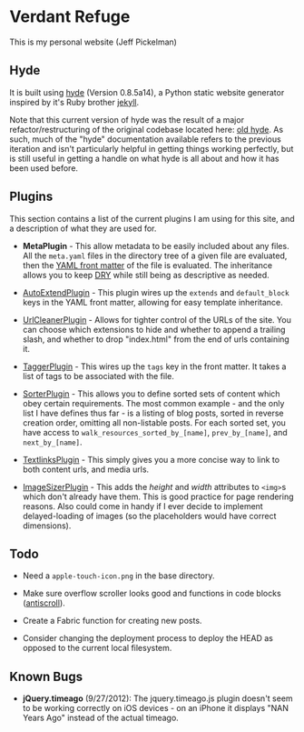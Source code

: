 # Verdant Refuge

This is my personal website (Jeff Pickelman)

## Hyde

It is built using [hyde][hyde] (Version 0.8.5a14), a Python static
website generator inspired by it's Ruby brother [jekyll][jekyll].

[hyde]: https://github.com/hyde/hyde "Hyde static website generator"
[jekyll]: http://jekyllrb.com/ "Jekyll: blog-aware, static site generator in Ruby"

Note that this current version of hyde was the result of a major
refactor/restructuring of the original codebase located here: [old
hyde][hyde-old].  As such, much of the "hyde" documentation available
refers to the previous iteration and isn't particularly helpful in
getting things working perfectly, but is still useful in getting a
handle on what hyde is all about and how it has been used before.

[hyde-old]: https://github.com/lakshmivyas/hyde "Static website generator inspired by Jekyll (Deprecated)"

## Plugins

This section contains a list of the current plugins I am using for this
site, and a description of what they are used for.

-   **MetaPlugin** - This allow metadata to be easily included about
    any files.  All the `meta.yaml` files in the directory tree of a
    given file are evaluated, then the [YAML front matter][yaml] of the
    file is evaluated.  The inheritance allows you to keep [DRY][dry]
    while still being as descriptive as needed.

[yaml]: https://github.com/mojombo/jekyll/wiki/yaml-front-matter "Describes YAML front matter - ignore the Jekyll-specific bits!"
[dry]: http://en.wikipedia.org/wiki/Don't_repeat_yourself "Wikipedia: Don't Repeat Yourself (DRY)"

-   [AutoExtendPlugin][1] - This plugin wires up the `extends` and
    `default_block` keys in the YAML front matter, allowing for easy
    template inheritance.

-   [UrlCleanerPlugin][2] - Allows for tighter control of the URLs of
    the site.  You can choose which extensions to hide and whether to
    append a trailing slash, and whether to drop "index.html" from the
    end of urls containing it.

-   [TaggerPlugin][3] - This wires up the `tags` key in the front
    matter.  It takes a list of tags to be associated with the file.

-   [SorterPlugin][4] - This allows you to define sorted sets of content
    which obey certain requirements.  The most common example - and the
    only list I have defines thus far - is a listing of blog posts,
    sorted in reverse creation order, omitting all non-listable posts.
    For each sorted set, you have access to
    `walk_resources_sorted_by_[name]`, `prev_by_[name]`, and
    `next_by_[name]`.

-   [TextlinksPlugin][5] - This simply gives you a more concise way to
    link to both content urls, and media urls.

-   [ImageSizerPlugin][6] - This adds the _height_ and _width_
    attributes to `<img>`s which don't already have them. This is good
    practice for page rendering reasons. Also could come in handy if I
    ever decide to implement delayed-loading of images (so the
    placeholders would have correct dimensions).

[1]: https://github.com/hyde/hyde/blob/master/hyde/ext/plugins/auto_extend.py
[2]: https://github.com/hyde/hyde/blob/master/hyde/ext/plugins/urls.py
[3]: https://github.com/hyde/hyde/blob/master/hyde/ext/plugins/tagger.py
[4]: https://github.com/hyde/hyde/blob/master/hyde/ext/plugins/sorter.py
[5]: https://github.com/hyde/hyde/blob/master/hyde/ext/plugins/textlinks.py
[6]: https://github.com/hyde/hyde/blob/master/hyde/ext/plugins/images.py

## Todo

-   Need a `apple-touch-icon.png` in the base directory.

-   Make sure overflow scroller looks good and functions in code
    blocks ([antiscroll](https://github.com/LearnBoost/antiscroll/blob/master/index.html)).

-   Create a Fabric function for creating new posts.

-   Consider changing the deployment process to deploy the HEAD as
    opposed to the current local filesystem.

## Known Bugs

-   **jQuery.timeago** (9/27/2012): The jquery.timeago.js plugin
    doesn't seem to be working correctly on iOS devices - on an iPhone
    it displays "NAN Years Ago" instead of the actual timeago.

